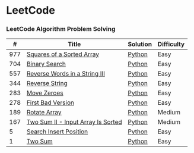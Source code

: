 # LeetCode
### LeetCode Algorithm Problem Solving


| # | Title | Solution | Difficulty |
|---| ----- | -------- | ---------- |
|977|[Squares of a Sorted Array](https://leetcode.com/problems/squares-of-a-sorted-array) | [Python](./algorithms/python/SquareSortedArr/squaresSortedArr.py) |Easy|
|704|[Binary Search](https://leetcode.com/problems/binary-search/) | [Python](./algorithms/python/BinarySearch/BinarySearch.py) |Easy|
|557|[Reverse Words in a String III](https://leetcode.com/problems/reverse-words-in-a-string-iii) | [Python](./algorithms/python/ReverseWordsinaStringIII/reverseWordsinsString3.py) |Easy|
|344|[Reverse String](https://leetcode.com/problems/reverse-string) | [Python](./algorithms/python/ReverseString/reverseString.py) |Easy|
|283|[Move Zeroes](https://leetcode.com/problems/move-zeroes) | [Python](./algorithms/python/MoveZeroes/moveZeroes.py) |Easy|
|278|[First Bad Version](https://leetcode.com/problems/first-bad-version) | [Python](./algorithms/python/FirstBadVersion/FirstBadVersion.py) |Easy|
|189|[Rotate Array](https://leetcode.com/problems/rotate-array) | [Python](./algorithms/python/RotateArray/rotateArray.py) |Medium|
|167|[Two Sum II - Input Array Is Sorted](https://leetcode.com/problems/two-sum-ii-input-array-is-sorted) | [Python](./algorithms/python/InputArrayIsSorted/inputArrayisSorted.py) |Medium|
|5|[Search Insert Position](https://leetcode.com/problems/search-insert-position) | [Python](./algorithms/python/SearchInsertPosition/searchInsertPosition.py) |Easy|
|1|[Two Sum](https://leetcode.com/problems/two-sum) | [Python](./algorithms/python/TwoSum/twoSum.py) |Easy|

